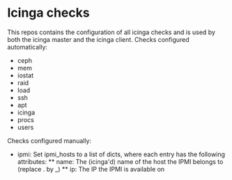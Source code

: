 # Icinga checks

This repos contains the configuration of all icinga checks and is used by both
the icinga master and the icinga client.
Checks configured automatically:
* ceph
* mem
* iostat
* raid
* load
* ssh
* apt
* icinga
* procs
* users

Checks configured manually:
* ipmi: Set ipmi_hosts to a list of dicts, where each entry has the following attributes:
** name: The (icinga'd) name of the host the IPMI belongs to (replace . by \_)
** ip: The IP the IPMI is available on
